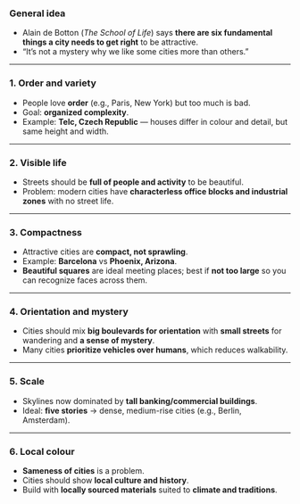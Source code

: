 ### General idea

- Alain de Botton (_The School of Life_) says **there are six fundamental things a city needs to get right** to be attractive.
- “It’s not a mystery why we like some cities more than others.”

---

### 1. Order and variety

- People love **order** (e.g., Paris, New York) but too much is bad.
- Goal: **organized complexity**.
- Example: **Telc, Czech Republic** — houses differ in colour and detail, but same height and width.

---

### 2. Visible life

- Streets should be **full of people and activity** to be beautiful.
- Problem: modern cities have **characterless office blocks and industrial zones** with no street life.

---

### 3. Compactness

- Attractive cities are **compact, not sprawling**.
- Example: **Barcelona** vs **Phoenix, Arizona**.
- **Beautiful squares** are ideal meeting places; best if **not too large** so you can recognize faces across them.

---

### 4. Orientation and mystery

- Cities should mix **big boulevards for orientation** with **small streets** for wandering and **a sense of mystery**.
- Many cities **prioritize vehicles over humans**, which reduces walkability.

---

### 5. Scale

- Skylines now dominated by **tall banking/commercial buildings**.
- Ideal: **five stories** → dense, medium-rise cities (e.g., Berlin, Amsterdam).

---

### 6. Local colour

- **Sameness of cities** is a problem.
- Cities should show **local culture and history**.
- Build with **locally sourced materials** suited to **climate and traditions**.